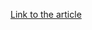 [Link to the article](https://zscaler.com/blogs/security-research/new-wave-win32caphaw-attacks-threatlabz-analysis)
